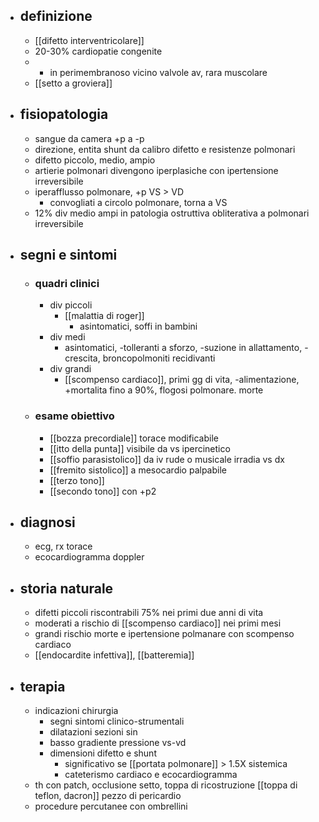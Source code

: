 - ## definizione
	- [[difetto interventricolare]]
	- 20-30% cardiopatie congenite
	- + in perimembranoso vicino valvole av, rara muscolare
	- [[setto a groviera]]
- ## fisiopatologia
	- sangue da camera +p a -p
	- direzione, entita shunt da calibro difetto e resistenze polmonari
	- difetto piccolo, medio, ampio
	- artierie polmonari divengono iperplasiche con ipertensione irreversibile
	- iperafflusso polmonare, +p VS > VD
		- convogliati a circolo polmonare, torna a VS
	- 12% div medio ampi in patologia ostruttiva obliterativa a polmonari irreversibile
- ## segni e sintomi
	- ### quadri clinici
		- div piccoli
			- [[malattia di roger]]
				- asintomatici, soffi in bambini
		- div medi
			- asintomatici, -tolleranti a sforzo, -suzione in allattamento, -crescita, broncopolmoniti recidivanti
		- div grandi
			- [[scompenso cardiaco]], primi gg di vita, -alimentazione, +mortalita fino a 90%, flogosi polmonare. morte
	- ### esame obiettivo
		- [[bozza precordiale]] torace modificabile
		- [[itto della punta]] visibile da vs ipercinetico
		- [[soffio parasistolico]] da iv rude o musicale irradia vs dx
		- [[fremito sistolico]] a mesocardio palpabile
		- [[terzo tono]]
		- [[secondo tono]] con +p2
- ## diagnosi
	- ecg, rx torace
	- ecocardiogramma doppler
- ## storia naturale
	- difetti piccoli riscontrabili 75% nei primi due anni di vita
	- moderati a rischio di [[scompenso cardiaco]] nei primi mesi
	- grandi rischio morte e ipertensione polmanare con scompenso cardiaco
	- [[endocardite infettiva]], [[batteremia]]
- ## terapia
	- indicazioni chirurgia
		- segni sintomi clinico-strumentali
		- dilatazioni sezioni sin
		- basso gradiente pressione vs-vd
		- dimensioni difetto e shunt
			- significativo se [[portata polmonare]] > 1.5X sistemica
			- cateterismo cardiaco e ecocardiogramma
	- th con patch, occlusione setto, toppa di ricostruzione [[toppa di teflon, dacron]] pezzo di pericardio
	- procedure percutanee con ombrellini
